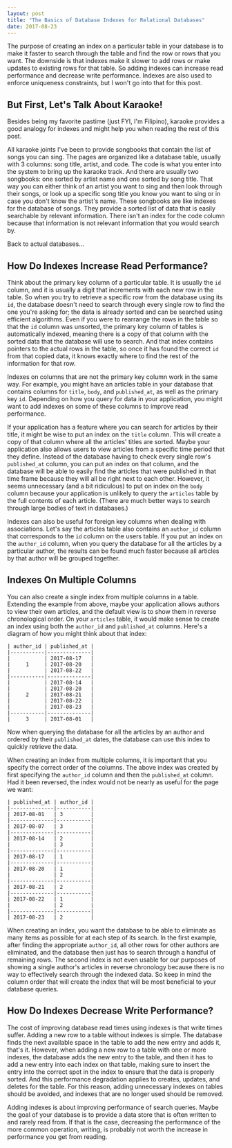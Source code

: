 ```yaml
---
layout: post
title: "The Basics of Database Indexes for Relational Databases"
date: 2017-08-23
---
```


The purpose of creating an index on a particular table in your database is to
make it faster to search through the table and find the row or rows that you
want. The downside is that indexes make it slower to add rows or make updates to
existing rows for that table. So adding indexes can increase read performance
and decrease write performance. Indexes are also used to enforce uniqueness
constraints, but I won't go into that for this post.

## But First, Let's Talk About Karaoke!

Besides being my favorite pastime (just FYI, I'm Filipino), karaoke provides a
good analogy for indexes and might help you when reading the rest of this post.

All karaoke joints I've been to provide songbooks that contain the list of songs
you can sing. The pages are organized like a database table, usually with 3
columns: song title, artist, and code. The code is what you enter into the
system to bring up the karaoke track. And there are usually two songbooks: one
sorted by artist name and one sorted by song title. That way you can either
think of an artist you want to sing and then look through their songs, or look
up a specific song title you know you want to sing or in case you don't know the
artist's name. These songbooks are like indexes for the database of songs. They
provide a sorted list of data that is easily searchable by relevant information.
There isn't an index for the code column because that information is not
relevant information that you would search by.

Back to actual databases…

## How Do Indexes Increase Read Performance?

Think about the primary key column of a particular table. It is usually the `id`
column, and it is usually a digit that increments with each new row in the
table. So when you try to retrieve a specific row from the database using its
`id`, the database doesn't need to search through every single row to find the
one you're asking for; the data is already sorted and can be searched using
efficient algorithms. Even if you were to rearrange the rows in the table so
that the `id` column was unsorted, the primary key column of tables is
automatically indexed, meaning there is a copy of that column with the sorted
data that the database will use to search. And that index contains pointers to
the actual rows in the table, so once it has found the correct `id` from that
copied data, it knows exactly where to find the rest of the information for that
row.

Indexes on columns that are not the primary key column work in the same way. For
example, you might have an articles table in your database that contains columns
for `title`, `body`, and `published_at`, as well as the primary key `id`.
Depending on how you query for data in your application, you might want to add
indexes on some of these columns to improve read performance.

If your application has a feature where you can search for articles by their
title, it might be wise to put an index on the `title` column. This will create
a copy of that column where all the articles' titles are sorted. Maybe your
application also allows users to view articles from a specific time period that
they define. Instead of the database having to check every single row's
`published_at` column, you can put an index on that column, and the database
will be able to easily find the articles that were published in that time frame
because they will all be right next to each other. However, it seems unnecessary
(and a bit ridiculous) to put on index on the `body` column because your
application is unlikely to query the `articles` table by the full contents of
each article. (There are much better ways to search through large bodies of text
in databases.)

Indexes can also be useful for foreign key columns when dealing with
associations. Let's say the articles table also contains an `author_id` column
that corresponds to the `id` column on the users table. If you put an index on
the `author_id` column, when you query the database for all the articles by a
particular author, the results can be found much faster because all articles by
that author will be grouped together.

## Indexes On Multiple Columns

You can also create a single index from multiple columns in a table. Extending
the example from above, maybe your application allows authors to view their own
articles, and the default view is to show them in reverse chronological order.
On your `articles` table, it would make sense to create an index using both the
`author_id` and `published_at` columns. Here's a diagram of how you might think
about that index:

```
| author_id | published_at |
|-----------|--------------|
|           | 2017-08-17   |
|     1     | 2017-08-20   |
|           | 2017-08-22   |
|-----------|--------------|
|           | 2017-08-14   |
|           | 2017-08-20   |
|     2     | 2017-08-21   |
|           | 2017-08-22   |
|           | 2017-08-23   |
|-----------|--------------|
|     3     | 2017-08-01   |
```

Now when querying the database for all the articles by an author and ordered by
their `published_at` dates, the database can use this index to quickly retrieve
the data.

When creating an index from multiple columns, it is important that you specify
the correct order of the columns. The above index was created by first
specifying the `author_id` column and then the `published_at` column. Had it
been reversed, the index would not be nearly as useful for the page we want:

```
| published_at | author_id |
|--------------|-----------|
| 2017-08-01   | 3         |
|--------------|-----------|
| 2017-08-07   | 3         |
|--------------|-----------|
| 2017-08-14   | 2         |
|              | 3         |
|--------------|-----------|
| 2017-08-17   | 1         |
|--------------|-----------|
| 2017-08-20   | 1         |
|              | 2         |
|--------------|-----------|
| 2017-08-21   | 2         |
|--------------|-----------|
| 2017-08-22   | 1         |
|              | 2         |
|--------------|-----------|
| 2017-08-23   | 2         |
```

When creating an index, you want the database to be able to eliminate as many
items as possible for at each step of its search. In the first example, after
finding the appropriate `author_id`, all other rows for other authors are
eliminated, and the database then just has to search through a handful of
remaining rows. The second index is not even usable for our purposes of showing
a single author's articles in reverse chronology because there is no way to
effectively search through the indexed data. So keep in mind the column order
that will create the index that will be most beneficial to your database
queries.

## How Do Indexes Decrease Write Performance?

The cost of improving database read times using indexes is that write times
suffer. Adding a new row to a table without indexes is simple. The database
finds the next available space in the table to add the new entry and adds it,
that's it. However, when adding a new row to a table with one or more indexes,
the database adds the new entry to the table, and then it has to add a new entry
into each index on that table, making sure to insert the entry into the correct
spot in the index to ensure that the data is properly sorted. And this
performance degradation applies to creates, updates, and deletes for the table.
For this reason, adding unnecessary indexes on tables should be avoided, and
indexes that are no longer used should be removed.

Adding indexes is about improving performance of search queries. Maybe the goal
of your database is to provide a data store that is often written to and rarely
read from. If that is the case, decreasing the performance of the more common
operation, writing, is probably not worth the increase in performance you get
from reading.
